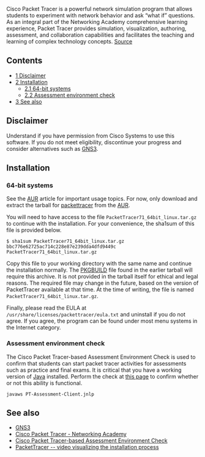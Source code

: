 Cisco Packet Tracer is a powerful network simulation program that allows students to experiment with network behavior and ask “what if” questions. As an integral part of the Networking Academy comprehensive learning experience, Packet Tracer provides simulation, visualization, authoring, assessment, and collaboration capabilities and facilitates the teaching and learning of complex technology concepts. [Source](https://www.netacad.com/web/about-us/cisco-packet-tracer)

## Contents

*   [1 Disclaimer](#Disclaimer)
*   [2 Installation](#Installation)
    *   [2.1 64-bit systems](#64-bit_systems)
    *   [2.2 Assessment environment check](#Assessment_environment_check)
*   [3 See also](#See_also)

## Disclaimer

Understand if you have permission from Cisco Systems to use this software. If you do not meet eligibility, discontinue your progress and consider alternatives such as [GNS3](/index.php/GNS3 "GNS3").

## Installation

### 64-bit systems

See the [AUR](/index.php/AUR "AUR") article for important usage topics. For now, only download and extract the tarball for [packettracer](https://aur.archlinux.org/packages/packettracer/) from the [AUR](/index.php/AUR "AUR").

You will need to have access to the file `PacketTracer71_64bit_linux.tar.gz` to continue with the installation. For your convenience, the sha1sum of this file is provided below.

```
$ sha1sum PacketTracer71_64bit_linux.tar.gz
bbc776e62725ac714c228e87e239dda4dfd9449c  PacketTracer71_64bit_linux.tar.gz

```

Copy this file to your working directory with the same name and continue the installation normally. The [PKGBUILD](/index.php/PKGBUILD "PKGBUILD") file found in the earlier tarball will require this archive. It is not provided in the tarball itself for ethical and legal reasons. The required file may change in the future, based on the version of PacketTracer available at that time. At the time of writing, the file is named `PacketTracer71_64bit_linux.tar.gz`.

Finally, please read the EULA at `/usr/share/licenses/packettracer/eula.txt` and uninstall if you do not agree. If you agree, the program can be found under most menu systems in the Internet category.

### Assessment environment check

The Cisco Packet Tracer-based Assessment Environment Check is used to confirm that students can start packet tracer activities for assessments such as practice and final exams. It is critical that you have a working version of [Java](/index.php/Java "Java") installed. Perform the check at [this page](http://skills.netacad.net/check/check.html) to confirm whether or not this ability is functional.

```
javaws PT-Assessment-Client.jnlp

```

## See also

*   [GNS3](/index.php/GNS3 "GNS3")
*   [Cisco Packet Tracer - Networking Academy](https://www.netacad.com/web/about-us/cisco-packet-tracer)
*   [Cisco Packet Tracer-based Assessment Environment Check](http://skills.netacad.net/check/check.html)
*   [PacketTracer -- video visualizing the installation process](https://youtu.be/NPJpQrZ1C_s)